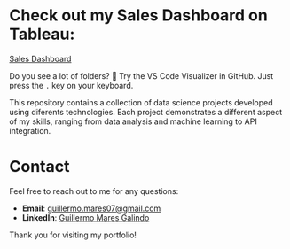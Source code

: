 # Check out my Sales Dashboard on Tableau: 
[Sales Dashboard](https://public.tableau.com/app/profile/guillermo1314/viz/SalesDashboard_17254159148610/SalesDashboard?publish=yes)


Do you see a lot of folders? 🤯 Try the VS Code Visualizer in GitHub. Just press the `.` key on your keyboard.

This repository contains a collection of data science projects developed using diferents technologies. Each project demonstrates a different aspect of my skills, ranging from data analysis and machine learning to API integration.


# Contact
Feel free to reach out to me for any questions:

- **Email**: [guillermo.mares07@gmail.com](mailto:guillermo.mares07@gmail.com)
- **LinkedIn**: [Guillermo Mares Galindo](https://www.linkedin.com/in/guillermo-mares/)

Thank you for visiting my portfolio!
